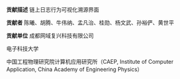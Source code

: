 **贡献描述**
链上日志行为可视化溯源界面

**贡献者**
陈曦、胡腾、牛伟纳、孟凡治、桂勋、杨文武、孙裕俨、黄世平

**贡献单位**
成都网域复兴科技有限公司

电子科技大学

中国工程物理研究院计算机应用研究所（CAEP, Institute of Computer Application, China Academy of Engineering Physics）
